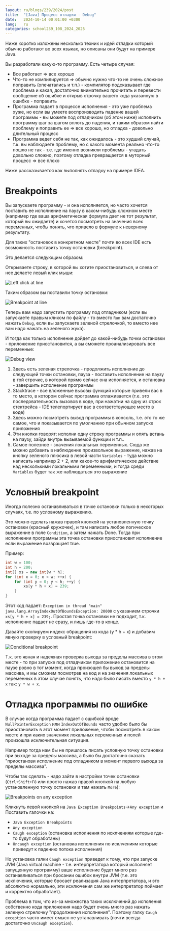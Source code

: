```yaml
---
layout: ru/blogs/239/2024/post
title:  "[Java] Процесс отладки - Debug"
date:   2024-10-14 00:01:00 +0300
lang:   ru
categories: school239_108_2024_2025
---
```


Ниже коротко изложены несколько техник и идей отладки который обычно работают во всех языках, но описаны они будут на примере Java.

Вы разработали какую-то программу. Есть четыре случая:

 - Все работает => все хорошо
 - Что-то не компилируется => обычно нужно что-то не очень сложное поправить (опечатались и т.п.) - компилятор подсказывает где проблема и какая, достаточно внимательно прочитать и перевести сообщение об ошибке и открыв строчку вашего кода указанную в ошибке - поправить
 - Программа падает в процессе исполнения - это уже проблема хуже, но если вы умеете воспроизводить падение вашей программы - вы можете под отладчиком (об этом ниже) исполнить программу шаг за шагом вплоть до падения, и таким образом найти проблему и поправить ее => все хорошо, но отладка - довольно длительный процесс
 - Программа ведет себя не так, как ожидалось - это худший случай, т.к. вы наблюдаете проблему, но с какого момента реально что-то пошло не так - т.е. где именно возникли проблемы - угадать довольно сложно, поэтому отладка превращается в муторный процесс => все плохо

Ниже рассказывается как выполнять отладку на примере IDEA.

Breakpoints
===========

Вы запускаете программу - и она исполняется, но часто хочется поставить ее исполнение на паузу в каком-нибудь сложном месте (например где ваша арифметическая формула дает не тот результат, который вы ожидаете) и хочется посмотреть на значения всех переменных, чтобы понять, что привело в формуле к неверному результату.

Для таких "остановок в конкретном месте" почти во всех IDE есть возможность поставить точку остановки (breakpoint).

Это делается следующим образом:

Открываете строку, в которой вы хотите приостановиться, и слева от нее делаете левый клик мыши:

![Left click at line](/static/debug/screen_breakpoints_before.png)

Таким образом вы поставили точку остановки:

![Breakpoint at line](/static/debug/screen_breakpoints_after.png)

Теперь вам надо запустить программу под отладчиком (если вы запускаете правым кликом по файлу - то вместо ```Run``` вам достаточно нажать ```Debug```, если вы запускаете зеленой стрелочкой, то вместо нее вам надо нажать на зеленого жука).

И тогда как только исполнение дойдет до какой-нибудь точки остановки - приложение приостановится, а вы сможете проанализировать все переменные:

![Debug view](/static/debug/screen_debug_view.png)

1. Здесь есть зеленая стрелочка - продолжить исполнение до следующей точки остановки, пауза - поставить исполнение на паузу в той строчке, в которой прямо сейчас она исполняется, и остановка - завершить исполнение программы
2. Stacktrace - все вложенные вызовы функций которые привели вас в то место, в котором сейчас программа отлаживается (т.е. это последовательность вызовов в коде, при нажатии на одну из строк стектрейса - IDE телепортирует вас в соответствующее место в коде)
3. Здесь можно посмотреть вывод программы в консоль, т.е. это то же самое, что и показывается по умолчанию при обычном запуске приложения
4. Эти кнопки говорят: исполни одну строку программы и опять встань на паузу, зайди внутрь вызываемой функции и т.п..
5. Самое полезное - значения локальных переменных. Сюда же можно добавить в наблюдение произвольное выражение, нажав на кнопку зеленого плюсика в левой части ```Variables``` - туда можно написать например 2 + 2, или какое-то арифметическое действие над несколькими локальными переменными, и тогда среди ```Variables``` будет так же наблюдаться это выражение

Условный breakpoint
===================

Иногда полезно останавливаться в точке остановки только в некоторых случаях, т.е. по условному выражению.

Это можно сделать нажав правой кнопкой на установленную точку остановки (красный кружочек), и там написать любое логическое выражение в поле ```Condition```, а затем нажать Done. Тогда при исполнении программы эта точка остановки приостановит исполнение если выражение возвращает true.

Пример:

```java
int w = 100;
int h = 200;
int[] xs = new int[w * h];
for (int x = 0; x < w; ++x) {
    for (int y = 0; y < h; ++y) {
        xs[y * h + x] = 239;
    }
}
```

Этот код падает: ```Exception in thread "main" java.lang.ArrayIndexOutOfBoundsException: 20000``` с указанием строчки ```xs[y * h + x] = 239;```. Простая точка остановки не подходит, т.к. исполнение падает не сразу, и лишь где-то в конце.

Давайте скопируем индекс обращения из кода (y * h + x) и добавим явную проверку в условный breakpoint:

![Conditional breakpoint](/static/debug/screen_conditional_breakpoint.png)

Т.к. это явная и надежная проверка выхода за пределы массива в этом месте - то при запуске под отладчиком приложение остановится на паузе ровно в тот момент, когда произошел бы выход за пределы массива, и мы сможем посмотрев на код и на значения локальных переменных в этом случае понять, что надо было писать вместо ```y * h + x``` так: ```y * w + x```.

Отладка программы по ошибке
===========================

В случае когда программа падает с ошибкой вроде ```NullPointerException``` или ```IndexOutOfBounds``` часто удобно было бы приостановить в этот момент приложение,
 чтобы посмотреть в каком месте и при каких значениях локальных переменных и полей произошла исключительная ситуация.

Например тогда нам бы не пришлось писать условную точку остановки при выходе за пределы массива, а было бы достаточно сказать "приостанови исполнение под отладчиком в момент первого выхода за пределы массива".

Чтобы так сделать - надо зайти в настройки точек остановки (```Ctrl+Shift+F8``` или просто нажав правой кнопкой на любую установленную точку остановки и там нажать ```More```):

![Breakpoints on any exception](/static/debug/screen_breakpoints_exception.png)

Кликнуть левой кнопкой на ```Java Exception Breakpoints```->```Any exception``` и Поставить галочки на:

 - ```Java Exception Breakpoints```
 - ```Any exception```
 - ```Caugh exception``` (остановка исполнения по исклчениям которые где-то будут обработаны)
 - ```Uncaugh exception``` (остановка исполнения по исклчениям которые приведут к падению потока исполнения)

Но установка галки ```Caugh exception``` приведет к тому, что при запуске JVM (Java virtual machine - т.е. интерпретатора который исполняет запущенную программу) ваше исполнение будет много раз останавливаться при бросании ошибок внутри JVM (т.е. это исключения, которые бросает реализация Java интерпретатора, и это абсолютно нормально, эти исключения сам же интерпретатор поймает и корректно обработает).

Проблема в том, что из-за множества таких исключений до исполения собственно кода приложения надо будет очень много раз нажать зеленую стрелочку "продолжения исполнения". Поэтому галку ```Caugh exception``` часто имеет смысл не устанавливать (почти всегда достаточно ```Uncaugh exception```).
